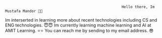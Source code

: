                                                          Hello there, Im Mustafa Mandor 👋👋                                                              
Im interserted in learning more about recent technologies including CS and ENG technologies. 😇😇
Im currently learning machine learning and AI at AMIT Learning. ⭐⭐
You can reach me by sending to my email address. 😎
